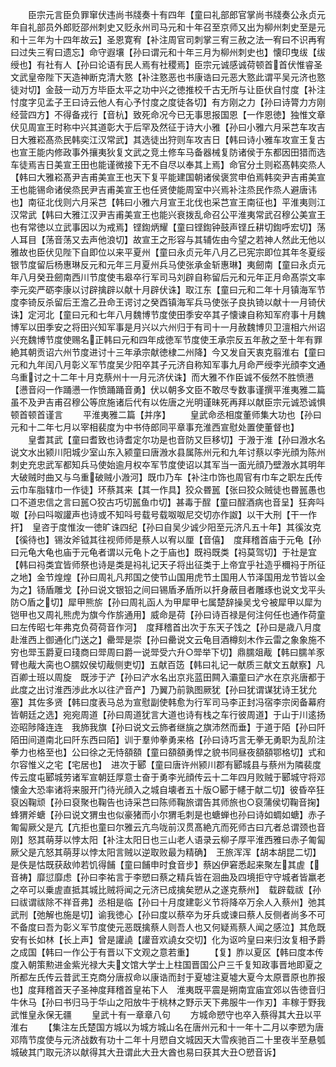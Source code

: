 <!-- { "loadSidebar": true } -->
　　臣宗元言臣负罪窜伏违尚书牋奏十有四年【童曰礼部郎官掌尚书牋奏公永贞元年自礼部员外郎贬邵州刺史又贬永州司马元和十年召至京师又出为柳州刺史至是元和十三年为十四年故云】圣恩寛宥【补注周官司刺掌三宥三赦之法一宥曰不识再宥曰过失三宥曰遗忘】命守遐壤【孙曰谓元和十年三月为柳州刺史也】懐印曳绂【绂绶也】有社有人【孙曰论语有民人焉有社稷焉】臣宗元诚感诚荷顿首首伏惟睿圣文武皇帝陛下天造神断克清大憝【补注憝恶也书康诰曰元恶大憝此谓平吴元济也憝徒对切】金鼓一动万方毕臣太平之功中兴之徳推校千古无所与让臣伏自忖度【补注忖度字见孟子王曰诗云他人有心予忖度之度徒各切】有方刚之力【孙曰诗膂力方刚经营四方】不得备戎行【音杭】致死命况今已无事思报国恩【一作恩徳】独惟文章伏见周宣王时称中兴其道彰大于后罕及然征于诗大小雅【孙曰小雅六月采芑车攻吉日大雅崧髙烝民韩奕江汉常武】其选徒出狩则车攻吉日【韩曰诗小雅车攻宣王复古也宣王能内修政事外攘夷狄复文武之竞土修车马备器械复防诸侯于东都因田猎而选车徒焉吉日美宣王田也能谨微接下无不自尽以奉其上焉】命官分土则崧髙韩奕烝人【韩曰大雅崧髙尹吉甫美宣王也天下复平能建国朝诸侯褒赏申伯焉韩奕尹吉甫美宣王也能锡命诸侯烝民尹吉甫美宣王也任贤使能周室中兴焉补注烝民作烝人避唐讳也】南征北伐则六月采芑【韩曰小雅六月宣王北伐也采芑宣王南征也】平淮夷则江汉常武【韩曰大雅江汉尹吉甫美宣王也能兴衰拨乱命召公平淮夷常武召穆公美宣王也有常徳以立武事因以为戒焉】铿鍧炳耀【童曰铿鍧钟鼓声铿丘耕切鍧呼宏切】荡人耳目【荡音荡又去声他浪切】故宣王之形容与其辅佐由今望之若神人然此无他以雅故也臣伏见陛下自即位以来平夏州【童曰永贞元年八月乙已宪宗即位其年冬夏绥银节度留后杨惠琳反元和元年三月夏州兵马使张承金斩惠琳】夷劒南【童曰永贞元年八月癸丑劒南西川节度使韦皋卒行军司马刘辟自称留后元和元年正月命髙崇文率李元奕严砺李康以讨辟擒辟以献十月辟伏诛】取江东【童曰元和二年十月镇海军节度李锜反杀留后王澹乙丑命王谔讨之癸酉镇海军兵马使张子良执锜以献十一月锜伏诛】定河北【童曰元和七年八月魏博节度使田季安卒其子懐谏自称知军府事十月魏博军以田季安之将田兴知军事是月兴以六州归于有司十一月赦魏博贝卫澶相六州诏兴充魏博节度使赐名正韩曰元和四年成徳军节度使王承宗反五年赦之至十年有罪絶其朝贡诏六州节度进讨十三年承宗献徳棣二州降】今又发自天衷克翦淮右【童曰元和九年闰八月彰义军节度吴少阳卒其子元济自称知军事九月命严绶李光顔李文通乌重讨之十二年十月克蔡州十一月元济伏诛】而大雅不作臣诚不佞然不胜愤懑【懑音闷一作踊懑一作愤踊踊音勇】伏以朝多文臣不敢尽专数事谨撰平淮夷雅二篇虽不及尹吉甫召穆公等庶施诸后代有以佐唐之光明谨昧死再拜以献臣宗元诚恐诚惧顿首顿首谨言
　　平淮夷雅二篇【并序】
　　皇武命丞相度董师集大功也【孙曰元和十二年七月以宰相裴度为中书侍郎同平章事充淮西宣慰处置使董督也】
　　皇耆其武【童曰耆致也诗耆定尔功是也音防又巨移切】于溵于淮【孙曰溵水名说文水出颍川阳城少室山东入颍童曰唐溵水县属陈州元和九年讨蔡以李光顔为陈州刺史充忠武军都知兵马使始逾月权夲军节度使诏以其军当一面光顔乃壁溵水其明年大破贼时曲又与乌重破贼小溵河】既巾乃车【补注巾饰也周官有巾车之职左氏传云巾车脂辖巾一作徒】环蔡其来【其一作具】狡众昬嚚【张曰狡众贼徒也昬嚚愚也口不道忠信之言曰嚚○狡古巧切嚚鱼巾切】甚毒于酲【童曰酲酒病也音呈】狂奔呌呶【孙曰呌呶讙声也诗或不知呌号载号载呶呶尼交切亦作詉】以干大刑【干一作扞】　皇咨于度惟汝一徳旷诛四纪【孙曰自吴少诚少阳至元济凡五十年】其徯汝克【徯待也】锡汝斧钺其往视师师是蔡人以宥以厘【音僖】　度拜稽首庙于元龟【孙曰元龟大龟也庙于元龟者谓以元龟卜之于庙也】既祃既类【祃莫驾切】于社是宜【韩曰祃类宜皆师祭也诗是类是祃礼记天子将出征类于上帝宜乎社造乎穪祃于所征之地】金节煌煌【孙曰周礼凡邦国之使节山国用虎节土国用人节泽国用龙节皆以金为之】钖盾雕戈【孙曰说文银铅之间曰锡盾矛盾所以扞身蔽目者雕琢也说文戈平头防○盾之切】犀甲熊旂【孙曰周礼函人为甲犀甲七属楚辞操吴戈兮被犀甲以犀为铠甲也又周礼熊虎为旗今作旂通用】威命是荷【孙曰诗百禄是何注何任也通作荷童曰左传昭七年弗克负荷荷音作河】　度拜稽首出次于东天子饯之【孙曰是歳八月度赴淮西上御通化门送之】罍斝是崇【孙曰罍说文云龟目酒樽刻木作云雷之象象施不穷也斝玉爵夏曰琖商曰斝周曰爵一说斝受六升○斝举下切】鼎臑爼胾【韩曰臑羊豕臂也胾大脔也○臑奴侯切胾侧吏切】五献百笾【韩曰礼记一献质三献文五献察】凡百卿士班以周旋　既涉于浐【孙曰浐水名出京兆蓝田闗入灞童曰浐水在京兆唐都于此度之出讨淮西渉此水以往浐音产】乃翼乃前孰图厥犹【孙曰犹谓谋犹诗王犹允塞】其佐多贤【韩曰度表马总为宣慰副使韩愈为行军司马李正封冯宿李宗闵备幕府皆朝廷之选】宛宛周道【孙曰周道犹言大道也诗有栈之车行彼周道】于山于川逺扬迩昭陟降连连　我斾我旗【孙曰说文云斾者继旐之旗沛然而垂】于道于陌【孙曰阡陌田间道南北曰阡东西曰陌】训于羣帅拳勇来格【孙曰诗巧言无拳无勇职为乱阶注拳力也格至也】公曰徐之无恃頟頟【童曰頟頟勇悍之貌书同昼夜頟頟鄂格切】式和尔容惟义之宅【宅居也】　进次于郾【童曰唐许州颍川郡有郾城县与蔡州为隣裴度传云度屯郾城劳诸军宣朝廷厚意士奋于勇李光顔传云十二年四月败贼于郾城守将邓懐金大恐率诸将来服开门待光顔入之城自壊者五十版○郾于幰于献二切】彼昏卒狂裒凶鞠顽【孙曰裒聚也鞠告也诗采芑曰陈师鞠旅谓告其师旅也○裒蒲侯切鞠音掬】蜂猬斧螗【孙曰说文猬虫也似豪猪而小尔猬毛刺是也螗蝉也孙曰诗如蜩如螗】赤子匍匐厥父是亢【亢拒也童曰尔雅云亢鸟咙前汉贯髙絶亢而死师古曰亢者总谓颈也音刚】怒其萌芽以悖太阳【补注太阳日也三山老人语录云柳子厚平淮西雅曰赤子匍匐厥父是亢怒其萌芽以悖太阳言贼以逆取败最为精确】　王旅浑浑【胡本胡昆二切】是佚是怙既获敌帅若饥得餔【童曰餔申时食音步】蔡凶伊窘悉起来聚左其虗【音祷】靡愆靡虑【孙曰李祐言于李愬曰蔡之精兵皆在洄曲及四境拒守守城者皆羸老之卒可以乗虗直抵其城比贼将闻之元济已成擒矣愬从之遂克蔡州】　载辟载祓【孙曰祓谓祓除不祥音弗】丞相是临【孙曰十月度建彰义节将降卒万余人入蔡州】弛其武刑【弛解也施是切】谕我徳心【孙曰度以蔡卒为牙兵或谏曰蔡人反侧者尚多不可不备度曰吾为彰义军节度使元恶既擒蔡人则吾人也又何疑焉蔡人闻之感泣】其危既安有长如林【长上声】曾是讙譊【讙音欢譊女交切】化为讴吟皇曰来归汝复相予爵之成国【韩曰一作公于有晋以下文观之意若重】
　　【复】胙以夏区【韩曰度本传度入朝策勲进金紫光禄大夫文馆大学士上柱国晋国公户三千复知政事晋地即夏之所都左氏传云昔武王克商分唐叔命以康诰而封于夏墟注夏墟大夏今太原晋原也胙报也】度拜稽首天子圣神度拜稽首皇祐下人　淮夷既平震是朔南宜庙宜郊以告徳音归牛休马【孙曰书归马于华山之阳放牛于桃林之野示天下弗服牛一作刃】丰稼于野我武惟皇永保无疆
　　皇武十有一章章八句
　　方城命愬守也卒入蔡得其大丑以平淮右
　　【集注左氏楚国方城以为城方城山名在唐州元和十一年十二月以李愬为唐邓隋节度使与元济战数有功十二年十月愬自文城因天大雪疾驰百二十里夜半至悬瓠城破其门取元济以献得其大丑谓此大丑大酋也易曰获其大丑○愬音诉】
